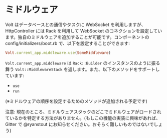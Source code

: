 # ミドルウェア

Volt はデータベースとの通信やタスクに WebSocket を利用しますが、HttpController には Rack を利用して WebSocket のコネクションを設定しています。独自のミドルウェアを追加することが可能です。コンポーネントの config/initializers/boot.rb で、以下を設定することができます:

```ruby
Volt.current_app.middleware.use(SomeMiddleware)
```

```Volt.current_app.middleware``` は ```Rack::Builder``` のインスタンスのように振る舞う ```Volt::MiddlewareStack``` を返します。また、以下のメソッドをサポートしています:

- ```use```
- ```run```

(※ミドルウェアの順序を設定するためのメソッドが追加される予定です)

注意: 現在のところ、ミドルウェアスタックのどこでミドルウェアがロードされているかを特定する方法がありません。(もしこの機能の実装に興味があれば、Gitter で @ryanstout にお知らせください。おそらく難しいものではないでしょう)
